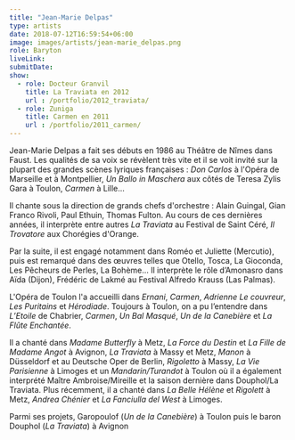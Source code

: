 ```yaml
---
title: "Jean-Marie Delpas"
type: artists
date: 2018-07-12T16:59:54+06:00
image: images/artists/jean-marie_delpas.png
role: Baryton
liveLink: 
submitDate: 
show:
  - role: Docteur Granvil
    title: La Traviata en 2012
    url : /portfolio/2012_traviata/
  - role: Zuniga
    title: Carmen en 2011
    url : /portfolio/2011_carmen/
---
```


Jean-Marie Delpas a fait ses débuts en 1986 au Théâtre de Nîmes dans Faust. Les qualités de sa voix se révèlent très vite et il se voit invité sur la plupart des grandes scènes lyriques françaises : *Don Carlos* à l'Opéra de Marseille et à Montpellier, *Un Ballo in Maschera* aux côtés de Teresa Zylis Gara à Toulon, *Carmen* à Lille...

Il chante sous la direction de grands chefs d'orchestre : Alain Guingal, Gian Franco Rivoli, Paul Ethuin, Thomas Fulton. Au cours de ces dernières années, il interprète entre autres *La Traviata* au Festival de Saint Céré, *Il Trovatore* aux Chorégies d'Orange.

Par la suite, il est engagé notamment dans Roméo et Juliette (Mercutio), puis est remarqué dans des œuvres telles que Otello, Tosca, La Gioconda, Les Pêcheurs de Perles, La Bohème… Il interprète le rôle d’Amonasro dans Aïda (Dijon), Frédéric de Lakmé au Festival Alfredo Krauss (Las Palmas).

L'Opéra de Toulon l'a accueilli dans *Ernani*, *Carmen*, *Adrienne Le couvreur*, *Les Puritains* et *Hérodiade*. Toujours à Toulon, on a pu l’entendre dans *L’Etoile* de Chabrier, *Carmen*, *Un Bal Masqué*, *Un de la Canebière* et *La Flûte Enchantée*.

Il a chanté dans *Madame Butterfly* à Metz, *La Force du Destin* et *La Fille de Madame Angot* à Avignon, *La Traviata* à Massy et Metz, *Manon* à Düsseldorf et au Deutsche Oper de Berlin, *Rigoletto* à Massy, *La Vie Parisienne* à Limoges et un *Mandarin/Turandot* à Toulon où il a également interprété Maître Ambroise/Mireille et la saison dernière dans Douphol/La Traviata. Plus récemment, il a chanté dans *La Belle Hélène* et *Rigolett* à Metz, *Andrea Chénier* et *La Fanciulla del West* à Limoges.

Parmi ses projets, Garopoulof (*Un de la Canebière*) à Toulon puis le baron Douphol (*La Traviata*) à Avignon
